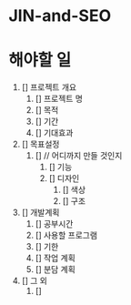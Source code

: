 # JIN-and-SEO

# 해야할 일
1. [] 프로젝트 개요
    1. [] 프로젝트 명
    1. [] 목적
    1. [] 기간
    1. [] 기대효과
1. [] 목표설정
    1. [] // 어디까지 만들 것인지
        1. [] 기능
        1. [] 디자인
            1. [] 색상
            1. [] 구조
1. [] 개발계획
    1. [] 공부시간
    1. [] 사용할 프로그램
    1. [] 기한
    1. [] 작업 계획
    1. [] 분담 계획
1. [] 그 외
    1. [] 
